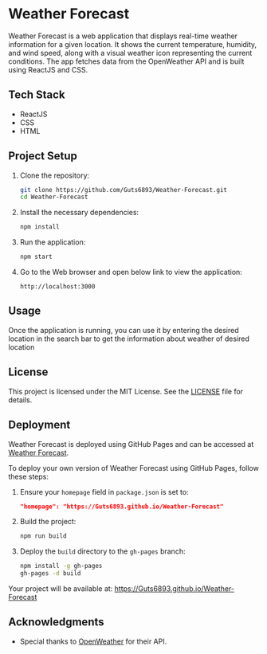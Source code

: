 # Weather Forecast

Weather Forecast is a web application that displays real-time weather information for a given location. It shows the current temperature, humidity, and wind speed, along with a visual weather icon representing the current conditions. The app fetches data from the OpenWeather API and is built using ReactJS and CSS.

## Tech Stack 

- ReactJS
- CSS
- HTML

## Project Setup
1. Clone the repository:
    ```bash
    git clone https://github.com/Guts6893/Weather-Forecast.git
    cd Weather-Forecast
    ```

2. Install the necessary dependencies:
    ```bash
    npm install
    ```

3. Run the application:
    ```bash
    npm start
    ```

4. Go to the Web browser and open below link to view the application:
    ```
    http://localhost:3000
    ```

## Usage

Once the application is running, you can use it by entering the desired location in the search bar to get the information about weather of desired location 

## License

This project is licensed under the MIT License. See the [LICENSE](LICENSE) file for details.

## Deployment

Weather Forecast is deployed using GitHub Pages and can be accessed at [Weather Forecast](https://Guts6893.github.io/Weather-Forecast/).

To deploy your own version of Weather Forecast using GitHub Pages, follow these steps:

1. Ensure your `homepage` field in `package.json` is set to:

    ```json
    "homepage": "https://Guts6893.github.io/Weather-Forecast"
    ```

2. Build the project:

    ```bash
    npm run build
    ```

3. Deploy the `build` directory to the `gh-pages` branch:

    ```bash
    npm install -g gh-pages
    gh-pages -d build
    ```

Your project will be available at: https://Guts6893.github.io/Weather-Forecast

## Acknowledgments

- Special thanks to [OpenWeather](https://openweathermap.org/) for their API.
